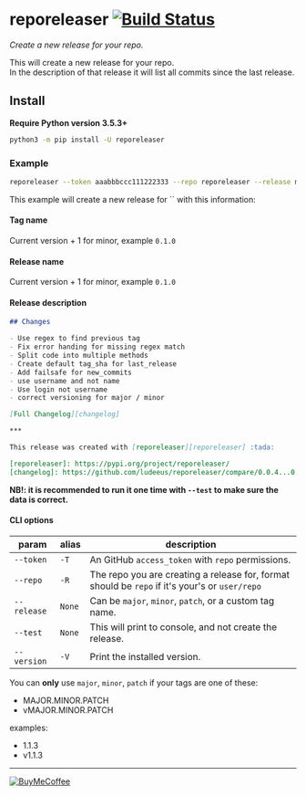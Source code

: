# reporeleaser [![Build Status](https://travis-ci.com/ludeeus/reporeleaser.svg?branch=master)](https://travis-ci.com/ludeeus/reporeleaser)

_Create a new release for your repo._  

This will create a new release for your repo.  
In the description of that release it will list all commits since the last release.

## Install

**Require Python version 3.5.3+**

```bash
python3 -m pip install -U reporeleaser
```

### Example

```bash
reporeleaser --token aaabbbccc111222333 --repo reporeleaser --release minor
```

This example will create a new release for `` with this information:

#### Tag name

Current version + 1 for minor, example `0.1.0`

#### Release name

Current version + 1 for minor, example `0.1.0`

#### Release description

```markdown
## Changes

- Use regex to find previous tag
- Fix error handing for missing regex match
- Split code into multiple methods
- Create default tag_sha for last_release
- Add failsafe for new_commits
- use username and not name
- Use login not username
- correct versioning for major / minor

[Full Changelog][changelog]

***

This release was created with [reporeleaser][reporeleaser] :tada:

[reporeleaser]: https://pypi.org/project/reporeleaser/
[changelog]: https://github.com/ludeeus/reporeleaser/compare/0.0.4...0.1.0
```

**NB!: it is recommended to run it one time with `--test` to make sure the data is correct.**

#### CLI options

param | alias | description
-- | -- | --
`--token` | `-T` | An GitHub `access_token` with `repo` permissions.
`--repo` | `-R` | The repo you are creating a release for, format should be `repo` if it's your's or `user/repo`
`--release` | `None` | Can be `major`, `minor`, `patch`, or a custom tag name.
`--test` | `None` | This will print to console, and not create the release.
`--version` | `-V` | Print the installed version.


You can **only** use `major`, `minor`, `patch` if your tags are one of these:

- MAJOR.MINOR.PATCH
- vMAJOR.MINOR.PATCH

examples:

- 1.1.3
- v1.1.3

***

[![BuyMeCoffee](https://camo.githubusercontent.com/cd005dca0ef55d7725912ec03a936d3a7c8de5b5/68747470733a2f2f696d672e736869656c64732e696f2f62616467652f6275792532306d6525323061253230636f666665652d646f6e6174652d79656c6c6f772e737667)](https://www.buymeacoffee.com/ludeeus)